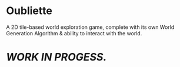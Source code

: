 # Oubliette
A  2D tile-based world exploration game, complete with its own World Generation Algorithm &amp; ability to interact with the world.


# _WORK IN PROGESS._
